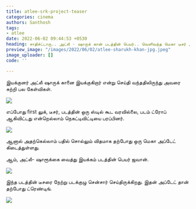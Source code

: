 ```yaml
---
title: atlee-srk-project-teaser
categories: cinema
authors: Santhosh
tags:
- atlee
date: 2022-06-02 09:44:53 +0530
heading: சாதிச்ட்டாரு.. அட்லீ - ஷாருக் கான் படத்தின் பெயர்.. வெளிவந்த மெகா டீசர் அப்டேட்..!
preview_image: "/images/2022/06/02/atlee-sharukh-khan-jpg.jpeg"
image_uploader: []
code: ''

---
```

இயக்குனர் அட்லீ ஷாருக் கானை இயக்குகிறார் என்று செய்தி வந்ததிலிருந்து அவரை சுற்றி பல கேள்விகள்.

![](/images/2022/06/02/atlee-srk-jawan-4-jpg.jpeg)

எப்போது first லுக், டீசர், படத்தின் ஒரு ஸ்டில் கூட வரவில்லை, படம் ட்ரோப் ஆகிவிட்டது என்றெல்லாம் நெகட்டிவிட்டியை பரப்பினர்.

![](/images/2022/06/02/atlee-srk-jawan-3-jpg.jpeg)

ஆனால் அதற்கெல்லாம் பதில் சொல்லும் விதமாக தற்போது ஒரு மெகா அப்டேட் கிடைத்துள்ளது.

ஆம், அட்லீ- ஷாரூக்கை வைத்து இயக்கம் படத்தின் பெயர் ஜவான்.

![](/images/2022/06/02/atlee-srk-jawan-2-jpg.jpeg)

இந்த படத்தின் டீசரை நேற்று படக்குழு சென்சார் செய்திருக்கிறது. இதன் அப்டேட் தான் தற்போது ட்ரெண்டிங்.

![](/images/2022/06/02/atlee-srk-jawan-1-jpg.jpeg)
